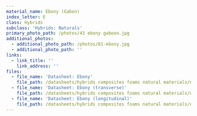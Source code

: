 ```yaml
---
material_name: Ebony (Gabon)
index_letter: E
class: Hybrids
subclass: 'Hybrids: Naturals'
primary_photo_path: /photos/43 ebony gaboon.jpg
additional_photos:
  - additional_photo_path: /photos/81-ebony.jpg
  - additional_photo_path: ''
links:
  - link_title: ''
    link_address: ''
files:
  - file_name: 'Datasheet: Ebony'
    file_path: /datasheets/hybrids composites foams natural materials/natural materials/ebony.pdf
  - file_name: 'Datasheet: Ebony (transverse)'
    file_path: /datasheets/hybrids composites foams natural materials/natural materials/ebony(transverse).pdf
  - file_name: 'Datasheet: Ebony (longitudinal)'
    file_path: /datasheets/hybrids composites foams natural materials/natural materials/ebony (longitudinal).pdf
---
```


